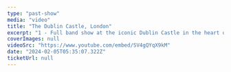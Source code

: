 ```yaml
---
type: "past-show"
media: "video"
title: "The Dublin Castle, London"
excerpt: "1 - Full band show at the iconic Dublin Castle in the heart of Camden"
coverImages: null
videoSrc: "https://www.youtube.com/embed/SV4gQYqX9kM"
date: "2024-02-05T05:35:07.322Z"
ticketUrl: null
---
```

